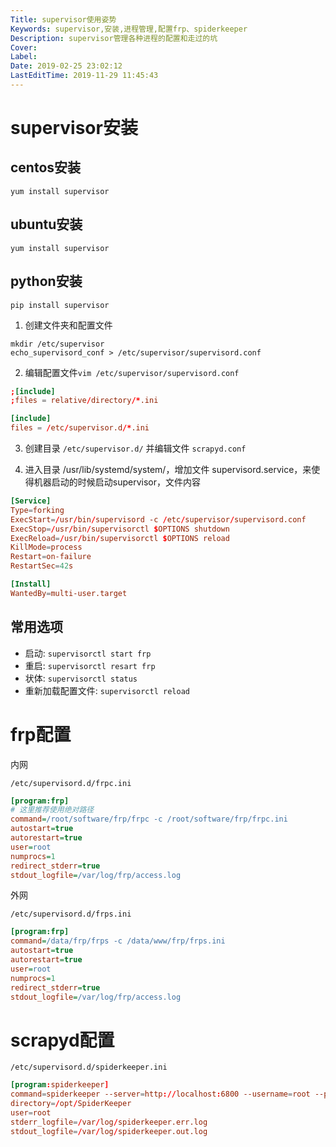 ```yaml
---
Title: supervisor使用姿势
Keywords: supervisor,安装,进程管理,配置frp、spiderkeeper
Description: supervisor管理各种进程的配置和走过的坑
Cover: 
Label: 
Date: 2019-02-25 23:02:12
LastEditTime: 2019-11-29 11:45:43
---
```


# supervisor安装

## centos安装
```
yum install supervisor
```
## ubuntu安装
```
yum install supervisor
```

## python安装
```
pip install supervisor
```

1. 创建文件夹和配置文件
```
mkdir /etc/supervisor
echo_supervisord_conf > /etc/supervisor/supervisord.conf
```

2. 编辑配置文件`vim /etc/supervisor/supervisord.conf`
```conf
;[include]
;files = relative/directory/*.ini

[include]
files = /etc/supervisor.d/*.ini
```

3. 创建目录 `/etc/supervisor.d/` 并编辑文件 `scrapyd.conf`

4. 进入目录 /usr/lib/systemd/system/，增加文件 supervisord.service，来使得机器启动的时候启动supervisor，文件内容
```conf
[Service]
Type=forking
ExecStart=/usr/bin/supervisord -c /etc/supervisor/supervisord.conf
ExecStop=/usr/bin/supervisorctl $OPTIONS shutdown
ExecReload=/usr/bin/supervisorctl $OPTIONS reload
KillMode=process
Restart=on-failure
RestartSec=42s

[Install]
WantedBy=multi-user.target
```
## 常用选项
- 启动: `supervisorctl start frp`
- 重启: `supervisorctl resart frp`
- 状体: `supervisorctl status`
- 重新加载配置文件: `supervisorctl reload`

# frp配置
内网

`/etc/supervisord.d/frpc.ini`
```ini
[program:frp]
# 这里推荐使用绝对路径
command=/root/software/frp/frpc -c /root/software/frp/frpc.ini
autostart=true
autorestart=true
user=root
numprocs=1
redirect_stderr=true
stdout_logfile=/var/log/frp/access.log
```

外网

`/etc/supervisord.d/frps.ini`
```ini
[program:frp]
command=/data/frp/frps -c /data/www/frp/frps.ini
autostart=true
autorestart=true
user=root
numprocs=1
redirect_stderr=true
stdout_logfile=/var/log/frp/access.log
```

# scrapyd配置

`/etc/supervisord.d/spiderkeeper.ini`
```conf
[program:spiderkeeper]
command=spiderkeeper --server=http://localhost:6800 --username=root --password=Mh2*1>0
directory=/opt/SpiderKeeper
user=root
stderr_logfile=/var/log/spiderkeeper.err.log
stdout_logfile=/var/log/spiderkeeper.out.log
```